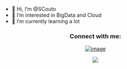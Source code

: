 - 👋 Hi, I’m @SCouto
- 👀 I’m interested in BigData and Cloud
- 🌱 I’m currently learning a lot


<h3 align="center">Connect with me:</h3>
<div align="center">

[![image](https://img.shields.io/badge/LinkedIn-0077B5?style=for-the-badge&logo=linkedin&logoColor=white)](https://linkedin.com/in/sergiocoutocatoira)

<p align="center">
  <a href="https://skillicons.dev" target="_blank">
    <img src="https://skillicons.dev/icons?i=aws,azure,scala,)](https://skillicons.dev)"/>
  </a>
</p>
<!---
SCouto/SCouto is a ✨ special ✨ repository because its `README.md` (this file) appears on your GitHub profile.
You can click the Preview link to take a look at your changes.
--->

